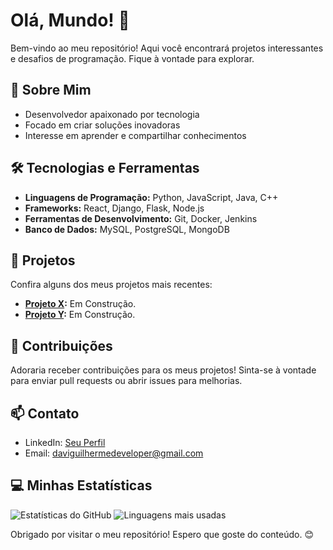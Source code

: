 # Olá, Mundo! 👋

Bem-vindo ao meu repositório! Aqui você encontrará projetos interessantes e desafios de programação. Fique à vontade para explorar.

## 🚀 Sobre Mim

- Desenvolvedor apaixonado por tecnologia
- Focado em criar soluções inovadoras
- Interesse em aprender e compartilhar conhecimentos

## 🛠️ Tecnologias e Ferramentas

- **Linguagens de Programação:** Python, JavaScript, Java, C++
- **Frameworks:** React, Django, Flask, Node.js
- **Ferramentas de Desenvolvimento:** Git, Docker, Jenkins
- **Banco de Dados:** MySQL, PostgreSQL, MongoDB

## 📂 Projetos

Confira alguns dos meus projetos mais recentes:

- **[Projeto X](link_para_projeto):** Em Construção.
- **[Projeto Y](link_para_projeto):** Em Construção.

## 🤝 Contribuições

Adoraria receber contribuições para os meus projetos! Sinta-se à vontade para enviar pull requests ou abrir issues para melhorias.

## 📫 Contato

- LinkedIn: [Seu Perfil](https://www.linkedin.com/in/davi-guilherme-oliveira-494847303/)
- Email: daviguilhermedeveloper@gmail.com

## 💻 Minhas Estatísticas

![Estatísticas do GitHub](https://github-readme-stats.vercel.app/api?username=Ampola&show_icons=true&theme=dracula)
![Linguagens mais usadas](https://github-readme-stats.vercel.app/api/top-langs/?username=Ampola&layout=compact&theme=dracula)

Obrigado por visitar o meu repositório! Espero que goste do conteúdo. 😊
